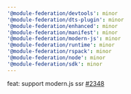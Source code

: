 ```yaml
---
'@module-federation/devtools': minor
'@module-federation/dts-plugin': minor
'@module-federation/enhanced': minor
'@module-federation/manifest': minor
'@module-federation/modern-js': minor
'@module-federation/runtime': minor
'@module-federation/rspack': minor
'@module-federation/node': minor
'@module-federation/sdk': minor
---
```


feat: support modern.js ssr [#2348](https://github.com/module-federation/core/issues/2348)
